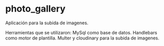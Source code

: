 # photo_gallery

Aplicación para la subida de imagenes.

Herramientas que se utilizaron:
MySql como base de datos.
Handlebars como motor de plantilla.
Multer y cloudinary para la subida de imagenes.

